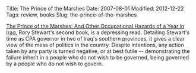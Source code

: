 Title: The Prince of the Marshes
Date: 2007-08-01
Modified: 2012-12-22
Tags: review, books
Slug: the-prince-of-the-marshes

<a href="http://www.amazon.com/Prince-Marshes-Other-Occupational-Hazards/dp/0151012350" >The Prince of the Marshes: And Other Occupational Hazards of a Year in Iraq</a>, Rory Stewart's second book, is a depressing read. Detailing Stewart's time as CPA governor in two of Iraq's southern provinces, it gives a clear view of the mess of politics in the country. Despite intentions, any action taken by any party is turned negative, or at best futile -- demonstrating the failure inherit in a people who do not wish to be governed, being governed by a people who do not wish to govern.
